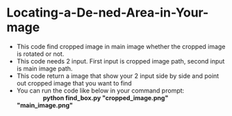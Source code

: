 # Locating-a-De-ned-Area-in-Your-mage
* This code find cropped image in main image whether the cropped image is rotated or not.
* This code needs 2 input. First input is cropped image path, second input is main image path.
* This code return a image that show your 2 input side by side and point out cropped image that you want to find
* You can run the code like below in your command prompt:<br/>
&emsp;&emsp;&emsp;&emsp; **python find_box.py "cropped_image.png" "main_image.png"**
